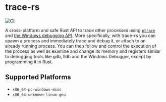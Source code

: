 # trace-rs

[![CI](https://github.com/StephanvanSchaik/trace-rs/actions/workflows/ci.yml/badge.svg?branch=main)](https://github.com/StephanvanSchaik/trace-rs/actions/workflows/ci.yml)

A cross-platform and safe Rust API to trace other processes using [`ptrace`](https://man7.org/linux/man-pages/man2/ptrace.2.html) and [the Windows debugging API](https://docs.microsoft.com/en-us/windows/win32/debug/debugging-functions).
More specifically, with trace-rs you can spawn a process and immediately trace and debug it, or attach to an already running process.
You can then follow and control the execution of the process as well as examine and change its memory and registers similar to debugging tools like gdb, lldb and the Windows Debugger, except by programming it in Rust.

## Supported Platforms

 * `x86_64-pc-windows-msvc`
 * `x86_64-unknown-linux-gnu`
